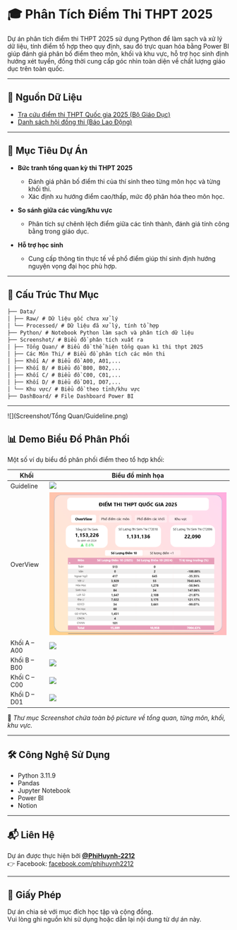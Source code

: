 # 🎓 Phân Tích Điểm Thi THPT 2025

Dự án phân tích điểm thi THPT 2025 sử dụng Python để làm sạch và xử lý dữ liệu, tính điểm tổ hợp theo quy định, sau đó trực quan hóa bằng Power BI giúp đánh giá phân bố điểm theo môn, khối và khu vực, hỗ trợ học sinh định hướng xét tuyển, đồng thời cung cấp góc nhìn toàn diện về chất lượng giáo dục trên toàn quốc.

---

## 📌 Nguồn Dữ Liệu

- [Tra cứu điểm thi THPT Quốc gia 2025 (Bộ Giáo Dục)](https://tracuudiem.thitotnghiepthpt.edu.vn/)
- [Danh sách hội đồng thi (Báo Lao Động)](https://laodong.vn/giao-duc/bo-gddt-cong-bo-danh-sach-hoi-dong-thi-tot-nghiep-thpt-nam-2025-1500624.ldo)

---

## 🧠 Mục Tiêu Dự Án

- **Bức tranh tổng quan kỳ thi THPT 2025**
  - Đánh giá phân bố điểm thi của thí sinh theo từng môn học và từng khối thi.
  - Xác định xu hướng điểm cao/thấp, mức độ phân hóa theo môn học.
  
- **So sánh giữa các vùng/khu vực**
  - Phân tích sự chênh lệch điểm giữa các tỉnh thành, đánh giá tính công bằng trong giáo dục.

- **Hỗ trợ học sinh**
  - Cung cấp thông tin thực tế về phổ điểm giúp thí sinh định hướng nguyện vọng đại học phù hợp.

---

## 📂 Cấu Trúc Thư Mục
```
├── Data/
│ ├── Raw/ # Dữ liệu gốc chưa xử lý
│ └── Processed/ # Dữ liệu đã xử lý, tính tổ hợp
├── Python/ # Notebook Python làm sạch và phân tích dữ liệu
├── Screenshot/ # Biểu đồ phân tích xuất ra
│ ├── Tổng Quan/ # Biểu đồ thể hiện tổng quan kì thi thpt 2025
│ ├── Các Môn Thi/ # Biểu đồ phân tích các môn thi
│ ├── Khối A/ # Biểu đồ A00, A01,...
│ ├── Khối B/ # Biểu đồ B00, B02,...
│ ├── Khối C/ # Biểu đồ C00, C01,...
│ ├── Khối D/ # Biểu đồ D01, D07,...
│ └── Khu vực/ # Biểu đồ theo tỉnh/khu vực
├── DashBoard/ # File Dashboard Power BI
```

---
![](Screenshot/Tổng Quan/Guideline.png)

## 📊 Demo Biểu Đồ Phân Phối

Một số ví dụ biểu đồ phân phối điểm theo tổ hợp khối:

| Khối   | Biểu đồ minh họa                                       |
|--------|--------------------------------------------------------|
| Guideline    | ![](Screenshot/Tổng%20Quan/Guideline.png) |
| OverView     | ![](Screenshot/Tổng%20Quan/Tổng%20Quan%20Số%20Lượng%20Thí%20Sinh%2010%20Điểm.png) |
| Khối A – A00 | ![](Screenshot/Khối%20A/A00.png) |
| Khối B – B00 | ![](Screenshot/Khối%20B/B00.png) |
| Khối C – C00 | ![](Screenshot/Khối%20C/C00.png) |
| Khối D – D01 | ![](Screenshot/Khối%20D/D01.png) |

📁 *Thư mục Screenshot chứa toàn bộ picture về tổng quan, từng môn, khối, khu vực.*

---

## 🛠 Công Nghệ Sử Dụng

- Python 3.11.9
- Pandas
- Jupyter Notebook
- Power BI
- Notion

---

## 📬 Liên Hệ

Dự án được thực hiện bởi **[@PhiHuynh-2212](https://github.com/PhiHuynh-2212)**  
👉 Facebook: [facebook.com/phihuynh2212](https://www.facebook.com/phihuynh2212)

---

## 📜 Giấy Phép
Dự án chia sẻ với mục đích học tập và cộng đồng.  
Vui lòng ghi nguồn khi sử dụng hoặc dẫn lại nội dung từ dự án này.

